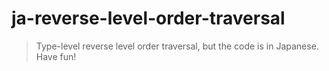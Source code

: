 # ja-reverse-level-order-traversal

> Type-level reverse level order traversal, but the code is in Japanese. Have fun!
